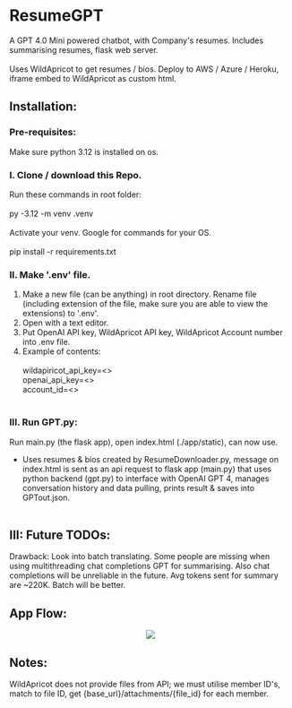 # ResumeGPT
A GPT 4.0 Mini powered chatbot, with  Company's resumes. Includes summarising resumes, flask web server. <br> </br>
Uses WildApricot to get resumes / bios.
Deploy to AWS / Azure / Heroku, iframe embed to WildApricot as custom html.

## Installation:
### Pre-requisites:
Make sure python 3.12 is installed on os.

### I. Clone / download this Repo.
Run these commands in root folder:<br> </br>
py -3.12 -m venv .venv <br> </br>
Activate your venv. Google for commands for your OS.<br> </br>
pip install -r requirements.txt

### II. Make '.env' file.
1. Make a new file (can be anything) in root directory. Rename file (including extension of the file, make sure you are able to view the extensions) to '.env'.
2. Open with a text editor.
3. Put OpenAI API key, WildApricot API key, WildApricot Account number into .env file. </br>
3. Example of contents:<br /><br />
wildapiricot_api_key=<><br />
openai_api_key=<><br />
account_id=<><br /><br />

### III. Run GPT.py: 
Run main.py (the flask app), open index.html (./app/static), can now use.
- Uses resumes & bios created by ResumeDownloader.py, message on index.html is sent as an api request to flask app (main.py) that uses python backend (gpt.py) to interface with OpenAI GPT 4, manages conversation history and data pulling, prints result & saves into GPTout.json.<br /><br />

## III: Future TODOs:
Drawback: Look into batch translating. Some people are missing when using multithreading chat completions GPT for summarising. Also chat completions will be unreliable in the future. Avg tokens sent for summary are ~220K. Batch will be better.<br />

## App Flow:
<p align="center"> <img src="https://github.com/user-attachments/assets/44b8c8f5-0b43-445e-b432-4ebcfed9bf96" /> </p>

## Notes:
WildApricot does not provide files from API; we must utilise member ID's, match to file ID, get {base_url}/attachments/{file_id} for each member.
